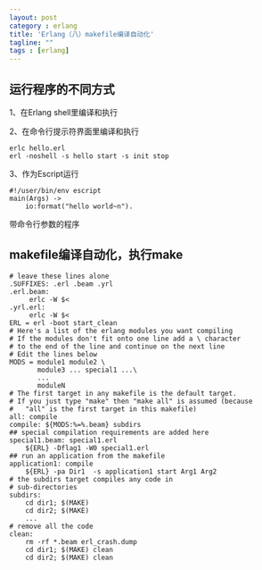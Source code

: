 ```yaml
---
layout: post
category : erlang
title: 'Erlang（八）makefile编译自动化'
tagline: ""
tags : [erlang]
---
```


## 运行程序的不同方式

1、在Erlang shell里编译和执行

2、在命令行提示符界面里编译和执行

	erlc hello.erl
	erl -noshell -s hello start -s init stop

3、作为Escript运行

	#!/user/bin/env escript
	main(Args) -> 
	    io:format("hello world~n").

<!--break-->	    

带命令行参数的程序

## makefile编译自动化，执行make

	# leave these lines alone
	.SUFFIXES: .erl .beam .yrl
	.erl.beam:
	     erlc -W $<
	.yrl.erl:
	     erlc -W $<
	ERL = erl -boot start_clean
	# Here's a list of the erlang modules you want compiling
	# If the modules don't fit onto one line add a \ character
	# to the end of the line and continue on the next line
	# Edit the lines below
	MODS = module1 module2 \
	       module3 ... special1 ...\
	       ...
	       moduleN
	# The first target in any makefile is the default target.
	# If you just type "make" then "make all" is assumed (because
	#   "all" is the first target in this makefile)
	all: compile
	compile: ${MODS:%=%.beam} subdirs    
	## special compilation requirements are added here
	special1.beam: special1.erl   
	    ${ERL} -Dflag1 -W0 special1.erl
	## run an application from the makefile
	application1: compile
	    ${ERL} -pa Dir1  -s application1 start Arg1 Arg2
	# the subdirs target compiles any code in
	# sub-directories
	subdirs:
	    cd dir1; $(MAKE)
	    cd dir2; $(MAKE)
	    ...
	# remove all the code
	clean:    
	    rm -rf *.beam erl_crash.dump
	    cd dir1; $(MAKE) clean
	    cd dir2; $(MAKE) clean  



